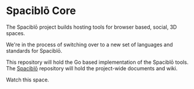 # Spaciblō Core

The Spaciblō project builds hosting tools for browser based, social, 3D spaces. 

We're in the process of switching over to a new set of languages and standards for Spaciblō. 

This repository will hold the Go based implementation of the Spaciblō tools. The [Spaciblō](https://github.com/Spaciblo/spaciblo) repository will hold the project-wide documents and wiki. 

Watch this space.